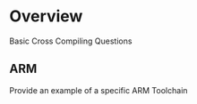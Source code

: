 
# Overview 

Basic Cross Compiling Questions 

## ARM 

Provide an example of a specific ARM Toolchain 



